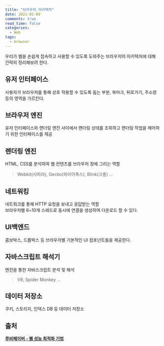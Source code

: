 ```yaml
---
title: "브라우저 아키텍처"
date: 2021-02-09
comments: true
read_time: false
categories:
  - Web
tags:
  - browser
---
```


우리가 웹을 손쉽게 접속하고 사용할 수 있도록 도와주는 브라우저의 아키텍처에 대해 간략히 정리해보려 한다.

## 유저 인터페이스

사용자가 브라우저를 통해 상호 작용할 수 있도록 돕는 부분, 북마크, 뒤로가기, 주소창 등의 영역을 가르킨다.

## 브라우저 엔진

유저 인터페이스와 랜더링 엔진 사이에서 랜더링 상태를 조회하고 랜더링 작업을 제어하기 위한 인터페이스를 제공

## 렌더링 엔진

HTML, CSS를 분석하여 웹 컨텐츠를 브라우저 창에 그리는 역할

> Webkit(사파라), Gecko(파이어폭스), Blink(크롬) ...

## 네트워킹

네트워크를 통해 HTTP 요청을 보내고 응답받는 역할  
브라우저별 6~10개 스레드로 동시에 연결을 생성하여 다운로드 할 수 있다.

## UI백엔드

콤보박스, 드롭박스 등 브라우저별 기본적인 UI 컴포넌트들을 제공한다.

## 자바스크립트 해석기

엔진을 통한 자바스크립트 분석 및 해석

> V8, Spider Monkey ...

## 데이터 저장소

쿠키, 스토리지, 인덱스 DB 등 데이터 저장소

## 출처

[**루비페이버 - 웹 성능 최적화 기법**](http://www.yes24.com/Product/Goods/96262886)
